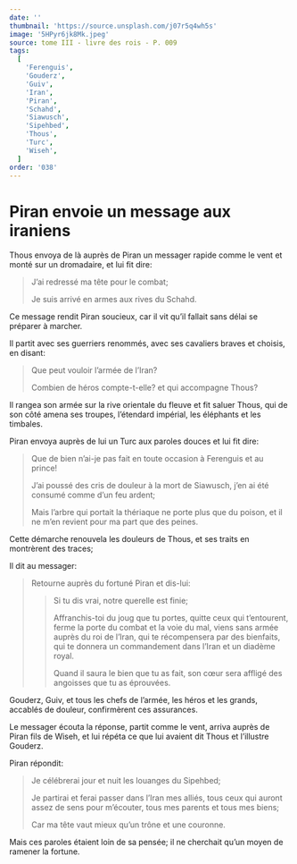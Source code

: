 ```yaml
---
date: ''
thumbnail: 'https://source.unsplash.com/j07r5q4wh5s'
image: '5HPyr6jk8Mk.jpeg'
source: tome III - livre des rois - P. 009
tags:
  [
    'Ferenguis',
    'Gouderz',
    'Guiv',
    'Iran',
    'Piran',
    'Schahd',
    'Siawusch',
    'Sipehbed',
    'Thous',
    'Turc',
    'Wiseh',
  ]
order: '038'
---
```


# Piran envoie un message aux iraniens

Thous envoya de là auprès de Piran un messager rapide comme le vent et monté sur un dromadaire, et lui fit dire:

> J’ai redressé ma tête pour le combat;
>
> Je suis arrivé en armes aux rives du Schahd.

Ce message rendit Piran soucieux, car il vit qu’il fallait sans délai se préparer à marcher.

Il partit avec ses guerriers renommés, avec ses cavaliers braves et choisis, en disant:

> Que peut vouloir l’armée de l’Iran?
>
> Combien de héros compte-t-elle? et qui accompagne Thous?

Il rangea son armée sur la rive orientale du fleuve et fit saluer Thous, qui de son côté amena ses troupes, l’étendard impérial, les éléphants et les timbales.

Piran envoya auprès de lui un Turc aux paroles douces et lui fit dire:

> Que de bien n’ai-je pas fait en toute occasion à Ferenguis et au prince!
>
> J’ai poussé des cris de douleur à la mort de Siawusch, j’en ai été consumé comme d’un feu ardent;
>
> Mais l’arbre qui portait la thériaque ne porte plus que du poison, et il ne m’en revient pour ma part que des peines.

Cette démarche renouvela les douleurs de Thous, et ses traits en montrèrent des traces;

Il dit au messager:

> Retourne auprès du fortuné Piran et dis-lui:
>
> > Si tu dis vrai, notre querelle est finie;
> >
> > Affranchis-toi du joug que tu portes, quitte ceux qui t’entourent, ferme la porte du combat et la voie du mal, viens sans armée auprès du roi de l’Iran, qui te récompensera par des bienfaits, qui te donnera un commandement dans l’Iran et un diadème royal.
> >
> > Quand il saura le bien que tu as fait, son cœur sera affligé des angoisses que tu as éprouvées.

Gouderz, Guiv, et tous les chefs de l’armée, les héros et les grands, accablés de douleur, confirmèrent ces assurances.

Le messager écouta la réponse, partit comme le vent, arriva auprès de Piran fils de Wiseh, et lui répéta ce que lui avaient dit Thous et l’illustre Gouderz.

Piran répondit:

> Je célébrerai jour et nuit les louanges du Sipehbed;
>
> Je partirai et ferai passer dans l’Iran mes alliés, tous ceux qui auront assez de sens pour m’écouter, tous mes parents et tous mes biens;
>
> Car ma tête vaut mieux qu’un trône et une couronne.

Mais ces paroles étaient loin de sa pensée; il ne cherchait qu’un moyen de ramener la fortune.
